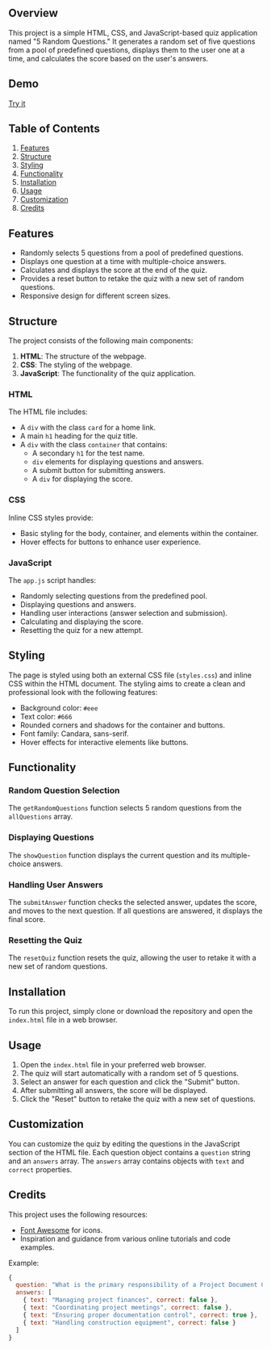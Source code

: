 ## Overview

This project is a simple HTML, CSS, and JavaScript-based quiz application named "5 Random Questions." It generates a random set of five questions from a pool of predefined questions, displays them to the user one at a time, and calculates the score based on the user's answers.

## Demo

[Try it](https://xamr0n.github.io/dc-test)

## Table of Contents

1. [Features](#features)
2. [Structure](#structure)
3. [Styling](#styling)
4. [Functionality](#functionality)
5. [Installation](#installation)
6. [Usage](#usage)
7. [Customization](#customization)
8. [Credits](#credits)

## Features

- Randomly selects 5 questions from a pool of predefined questions.
- Displays one question at a time with multiple-choice answers.
- Calculates and displays the score at the end of the quiz.
- Provides a reset button to retake the quiz with a new set of random questions.
- Responsive design for different screen sizes.

## Structure

The project consists of the following main components:

1. **HTML**: The structure of the webpage.
2. **CSS**: The styling of the webpage.
3. **JavaScript**: The functionality of the quiz application.

### HTML

The HTML file includes:
- A `div` with the class `card` for a home link.
- A main `h1` heading for the quiz title.
- A `div` with the class `container` that contains:
  - A secondary `h1` for the test name.
  - `div` elements for displaying questions and answers.
  - A submit button for submitting answers.
  - A `div` for displaying the score.

### CSS

Inline CSS styles provide:
- Basic styling for the body, container, and elements within the container.
- Hover effects for buttons to enhance user experience.

### JavaScript

The `app.js` script handles:
- Randomly selecting questions from the predefined pool.
- Displaying questions and answers.
- Handling user interactions (answer selection and submission).
- Calculating and displaying the score.
- Resetting the quiz for a new attempt.

## Styling

The page is styled using both an external CSS file (`styles.css`) and inline CSS within the HTML document. The styling aims to create a clean and professional look with the following features:
- Background color: `#eee`
- Text color: `#666`
- Rounded corners and shadows for the container and buttons.
- Font family: Candara, sans-serif.
- Hover effects for interactive elements like buttons.

## Functionality

### Random Question Selection

The `getRandomQuestions` function selects 5 random questions from the `allQuestions` array.

### Displaying Questions

The `showQuestion` function displays the current question and its multiple-choice answers.

### Handling User Answers

The `submitAnswer` function checks the selected answer, updates the score, and moves to the next question. If all questions are answered, it displays the final score.

### Resetting the Quiz

The `resetQuiz` function resets the quiz, allowing the user to retake it with a new set of random questions.

## Installation

To run this project, simply clone or download the repository and open the `index.html` file in a web browser.

## Usage

1. Open the `index.html` file in your preferred web browser.
2. The quiz will start automatically with a random set of 5 questions.
3. Select an answer for each question and click the "Submit" button.
4. After submitting all answers, the score will be displayed.
5. Click the "Reset" button to retake the quiz with a new set of questions.

## Customization

You can customize the quiz by editing the questions in the JavaScript section of the HTML file. Each question object contains a `question` string and an `answers` array. The `answers` array contains objects with `text` and `correct` properties.

## Credits

This project uses the following resources:

- [Font Awesome](https://cdnjs.cloudflare.com/ajax/libs/font-awesome/4.7.0/css/font-awesome.min.css) for icons.
- Inspiration and guidance from various online tutorials and code examples.

Example:

```javascript
{
  question: "What is the primary responsibility of a Project Document Controller?",
  answers: [
    { text: "Managing project finances", correct: false },
    { text: "Coordinating project meetings", correct: false },
    { text: "Ensuring proper documentation control", correct: true },
    { text: "Handling construction equipment", correct: false }
  ]
}


